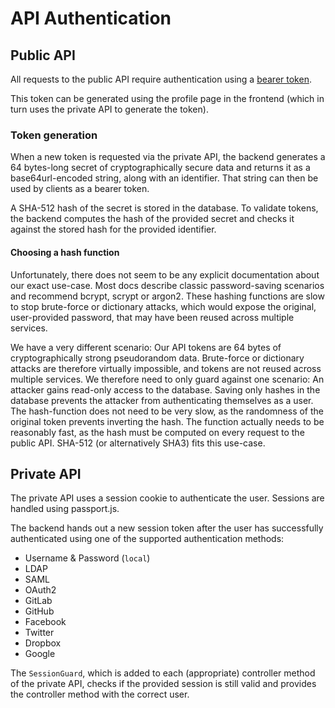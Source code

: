 # API Authentication

## Public API
All requests to the public API require authentication using a [bearer token](https://datatracker.ietf.org/doc/html/rfc6750).

This token can be generated using the profile page in the frontend
(which in turn uses the private API to generate the token).

### Token generation

When a new token is requested via the private API, the backend generates a 64 bytes-long secret of
cryptographically secure data and returns it as a base64url-encoded string, along with an identifier.
That string can then be used by clients as a bearer token.

A SHA-512 hash of the secret is stored in the database. To validate tokens, the backend computes the hash of the provided
secret and checks it against the stored hash for the provided identifier.

#### Choosing a hash function
Unfortunately, there does not seem to be any explicit documentation about our exact use-case.
Most docs describe classic password-saving scenarios and recommend bcrypt, scrypt or argon2.
These hashing functions are slow to stop brute-force or dictionary attacks, which would expose the original,
user-provided password, that may have been reused across multiple services.

We have a very different scenario:
Our API tokens are 64 bytes of cryptographically strong pseudorandom data.
Brute-force or dictionary attacks are therefore virtually impossible, and tokens are not reused across multiple services.
We therefore need to only guard against one scenario:
An attacker gains read-only access to the database. Saving only hashes in the database prevents the attacker
from authenticating themselves as a user. The hash-function does not need to be very slow,
as the randomness of the original token prevents inverting the hash. The function actually needs to be reasonably fast,
as the hash must be computed on every request to the public API.
SHA-512 (or alternatively SHA3) fits this use-case.

## Private API

The private API uses a session cookie to authenticate the user.
Sessions are handled using passport.js.

The backend hands out a new session token after the user has successfully authenticated
using one of the supported authentication methods:

- Username & Password (`local`)
- LDAP
- SAML
- OAuth2
- GitLab
- GitHub
- Facebook
- Twitter
- Dropbox
- Google

The `SessionGuard`, which is added to each (appropriate) controller method of the private API,
checks if the provided session is still valid and provides the controller method with the correct user.
